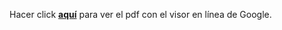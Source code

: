 Hacer click [**aquí**](https://docs.google.com/viewer?url=https://github.com/FelipeSanchezSoberanis/Sensores-y-Actuadores/raw/master/Libreta.pdf) para ver el pdf con el visor en línea de Google.
